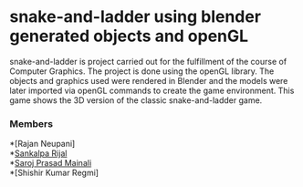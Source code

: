 # snake-and-ladder using blender generated objects and openGL 

snake-and-ladder is project carried out for the fulfillment of the course of Computer Graphics. The project is done using the openGL library.
The objects and graphics used were rendered in Blender and the models were later imported via openGL commands to create the game environment.
This game shows the 3D version of the classic snake-and-ladder game.

### Members
*[Rajan Neupani]<br>
*[Sankalpa Rijal](https://github.com/rijalsankalp)<br>
*[Saroj Prasad Mainali](https://github.com/VoidCU)<br>
*[Shishir Kumar Regmi]<br>
